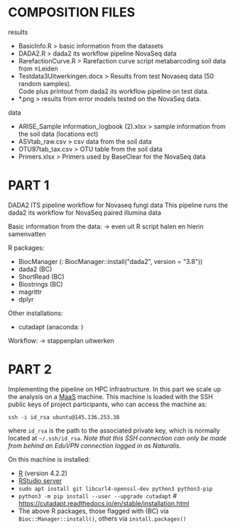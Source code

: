 # COMPOSITION FILES

results
- BasicInfo.R > basic information from the datasets
- DADA2.R > dada2 its workflow pipeline NovaSeq data
- RarefactionCurve.R > Rarefaction curve script metabarcoding soil data from ±Leiden
- Testdata3Uitwerkingen.docx > Results from test Novaseq data (50 random samples).  
                              Code plus printout from dada2 its workflow pipeline on test data.
- *.png > results from error models tested on the NovaSeq data.

data
- ARISE_Sample information_logbook (2).xlsx > sample information from the soil data (locations ect)
- ASVtab_raw.csv > csv data from the soil data
- OTU97tab_tax.csv > OTU table from the soil data
- Primers.xlsx > Primers used by BaseClear for the NovaSeq data

# PART 1

DADA2 ITS pipeline workflow for Novaseq fungi data
This pipeline runs the dada2 its workflow for NovaSeq paired illumina data

Basic information from the data:
-> even uit R script halen en hierin samenvatten

R packages:
- BiocManager (: BiocManager::install("dada2", version = "3.8"))
- dada2 (BC)
- ShortRead (BC)
- Biostrings (BC)
- magrittr
- dplyr

Other installations:
- cutadapt (anaconda: )

Workflow:
-> stappenplan uitwerken

# PART 2

Implementing the pipeline on HPC infrastructure. In this part we scale
up the analysis on a [MaaS](https://maas.io/how-it-works) machine. This 
machine is loaded with the SSH public keys of project participants, who
can access the machine as:

    ssh -i id_rsa ubuntu@145.136.253.38
 
where `id_rsa` is the path to the associated private key, which is 
normally located at `~/.ssh/id_rsa`. *Note that this SSH connection can 
only be made from behind an EduVPN connection logged in as Naturalis.*

On this machine is installed:

- [R](https://linuxize.com/post/how-to-install-r-on-ubuntu-20-04/) (version 4.2.2)
- [RStudio server](https://www.how2shout.com/linux/install-rstudio-server-open-source-on-ubuntu-20-04-lts/)
- `sudo apt install git libcurl4-openssl-dev python3 python3-pip`
- `python3 -m pip install --user --upgrade cutadapt` # https://cutadapt.readthedocs.io/en/stable/installation.html
- The above R packages, those flagged with (BC) via `Bioc::Manager::install()`, others via `install.packages()`
